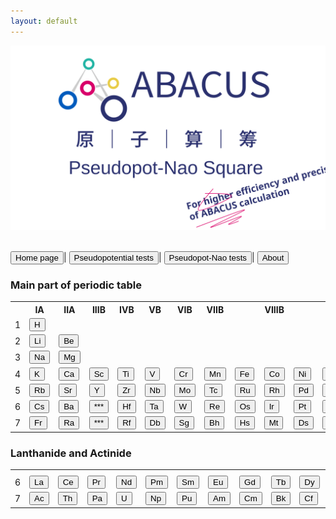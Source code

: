 ```yaml
---
layout: default
---
```


<link rel="stylesheet" type="text/css" href="../components/styles.css">



<p align="center">
    <img src="../../apns.svg">
</p>  

<br>
<button class="top_header_button" onclick="location.href='../../index.html'">
Home page</button>|
<button class="top_header_button" onclick="location.href='pseudopotential.html'">
Pseudopotential tests</button>|
<button class="top_header_button" onclick="location.href='../pseudopot-nao_tests/pseudopot-nao.html'">
Pseudopot-Nao tests</button>|
<button class="top_header_button">
About</button>
<br>

<h3>Main part of periodic table</h3>

<table><tr>
<th></th><th>IA</th><th>IIA</th><th>IIIB</th><th>IVB</th><th>VB</th><th>VIB</th><th>VIIB</th><th></th><th>VIIIB</th><th></th><th>IB</th><th>IIB</th><th>IIIA</th><th>IVA</th><th>VA</th><th>VIA</th><th>VIIA</th><th>VIIIA</th>
</tr>
<tr>
<td>1</td>
<td><button class="element_button_invalid" onclick="location.href='H.html'">
H</button></td>
<td></td><td></td><td></td><td></td><td></td><td></td><td></td><td></td><td></td>
<td></td><td></td><td></td><td></td><td></td><td></td><td></td>
<td><button class="element_button_invalid" onclick="location.href='He.html'">
He</button></td>
<td></td>
<tr>
<td>2</td>
<td><button class="element_button_invalid" onclick="location.href='Li.html'">
Li</button></td>
<td><button class="element_button_invalid" onclick="location.href='Be.html'">
Be</button></td>
<td></td><td></td><td></td><td></td><td></td><td></td><td></td><td></td><td></td>
<td></td>
<td><button class="element_button_invalid" onclick="location.href='B.html'">
B</button></td>
<td><button class="element_button_invalid" onclick="location.href='C.html'">
C</button></td>
<td><button class="element_button_invalid" onclick="location.href='N.html'">
N</button></td>
<td><button class="element_button_invalid" onclick="location.href='O.html'">
O</button></td>
<td><button class="element_button_invalid" onclick="location.href='F.html'">
F</button></td>
<td><button class="element_button_invalid" onclick="location.href='Ne.html'">
Ne</button></td>
<td></td>
</tr>
<tr>
<td>3</td>
<td><button class="element_button_invalid" onclick="location.href='Na.html'">
Na</button></td>
<td><button class="element_button_invalid" onclick="location.href='Mg.html'">
Mg</button></td>
<td></td><td></td><td></td><td></td><td></td><td></td><td></td><td></td><td></td><td></td>
<td><button class="element_button_invalid" onclick="location.href='Al.html'">
Al</button></td>
<td><button class="element_button_invalid" onclick="location.href='Si.html'">
Si</button></td>
<td><button class="element_button_invalid" onclick="location.href='P.html'">
P</button></td>
<td><button class="element_button_invalid" onclick="location.href='S.html'">
S</button></td>
<td><button class="element_button_invalid" onclick="location.href='Cl.html'">
Cl</button></td>
<td><button class="element_button_invalid" onclick="location.href='Ar.html'">
Ar</button></td>
<td></td>
</tr>
<tr>
<td>4</td>
<td><button class="element_button_invalid" onclick="location.href='K.html'">
K</button></td>
<td><button class="element_button_invalid" onclick="location.href='Ca.html'">
Ca</button></td>
<td><button class="element_button_invalid" onclick="location.href='Sc.html'">
Sc</button></td>
<td><button class="element_button_invalid" onclick="location.href='Ti.html'">
Ti</button></td>
<td><button class="element_button_invalid" onclick="location.href='V.html'">
V</button></td>
<td><button class="element_button_invalid" onclick="location.href='Cr.html'">
Cr</button></td>
<td><button class="element_button_invalid" onclick="location.href='Mn.html'">
Mn</button></td>
<td><button class="element_button_invalid" onclick="location.href='Fe.html'">
Fe</button></td>
<td><button class="element_button_invalid" onclick="location.href='Co.html'">
Co</button></td>
<td><button class="element_button_invalid" onclick="location.href='Ni.html'">
Ni</button></td>
<td><button class="element_button_invalid" onclick="location.href='Cu.html'">
Cu</button></td>
<td><button class="element_button_invalid" onclick="location.href='Zn.html'">
Zn</button></td>
<td><button class="element_button_invalid" onclick="location.href='Ga.html'">
Ga</button></td>
<td><button class="element_button_invalid" onclick="location.href='Ge.html'">
Ge</button></td>
<td><button class="element_button_invalid" onclick="location.href='As.html'">
As</button></td>
<td><button class="element_button_invalid" onclick="location.href='Se.html'">
Se</button></td>
<td><button class="element_button_invalid" onclick="location.href='Br.html'">
Br</button></td>
<td><button class="element_button_invalid" onclick="location.href='Kr.html'">
Kr</button></td>
</tr>
<tr>
<td>5</td>
<td><button class="element_button_invalid" onclick="location.href='Rb.html'">
Rb</button></td>
<td><button class="element_button_invalid" onclick="location.href='Sr.html'">
Sr</button></td>
<td><button class="element_button_invalid" onclick="location.href='Y.html'">
Y</button></td>
<td><button class="element_button_invalid" onclick="location.href='Zr.html'">
Zr</button></td>
<td><button class="element_button_invalid" onclick="location.href='Nb.html'">
Nb</button></td>
<td><button class="element_button_invalid" onclick="location.href='Mo.html'">
Mo</button></td>
<td><button class="element_button_invalid" onclick="location.href='Tc.html'">
Tc</button></td>
<td><button class="element_button_invalid" onclick="location.href='Ru.html'">
Ru</button></td>
<td><button class="element_button_invalid" onclick="location.href='Rh.html'">
Rh</button></td>
<td><button class="element_button_invalid" onclick="location.href='Pd.html'">
Pd</button></td>
<td><button class="element_button_invalid" onclick="location.href='Ag.html'">
Ag</button></td>
<td><button class="element_button_invalid" onclick="location.href='Cd.html'">
Cd</button></td>
<td><button class="element_button_invalid" onclick="location.href='In.html'">
In</button></td>
<td><button class="element_button_invalid" onclick="location.href='Sn.html'">
Sn</button></td>
<td><button class="element_button_invalid" onclick="location.href='Sb.html'">
Sb</button></td>
<td><button class="element_button_invalid" onclick="location.href='Te.html'">
Te</button></td>
<td><button class="element_button_invalid" onclick="location.href='I.html'">
I</button></td>
<td><button class="element_button_invalid" onclick="location.href='Xe.html'">
Xe</button></td>
</tr>
<tr>
<td>6</td>
<td><button class="element_button_invalid" onclick="location.href='Cs.html'">
Cs</button></td>
<td><button class="element_button_invalid" onclick="location.href='Ba.html'">
Ba</button></td>
<td><button class="element_button_invalid" onclick="location.href='La.html'">
***</button></td>
<td><button class="element_button_invalid" onclick="location.href='Hf.html'">
Hf</button></td>
<td><button class="element_button_invalid" onclick="location.href='Ta.html'">
Ta</button></td>
<td><button class="element_button_invalid" onclick="location.href='W.html'">
W</button></td>
<td><button class="element_button_invalid" onclick="location.href='Re.html'">
Re</button></td>
<td><button class="element_button_invalid" onclick="location.href='Os.html'">
Os</button></td>
<td><button class="element_button_invalid" onclick="location.href='Ir.html'">
Ir</button></td>
<td><button class="element_button_invalid" onclick="location.href='Pt.html'">
Pt</button></td>
<td><button class="element_button_invalid" onclick="location.href='Au.html'">
Au</button></td>
<td><button class="element_button_invalid" onclick="location.href='Hg.html'">
Hg</button></td>
<td><button class="element_button_invalid" onclick="location.href='Tl.html'">
Tl</button></td>
<td><button class="element_button_invalid" onclick="location.href='Pb.html'">
Pb</button></td>
<td><button class="element_button_invalid" onclick="location.href='Bi.html'">
Bi</button></td>
<td><button class="element_button_invalid" onclick="location.href='Po.html'">
Po</button></td>
<td><button class="element_button_invalid" onclick="location.href='At.html'">
At</button></td>
<td><button class="element_button_invalid" onclick="location.href='Rn.html'">
Rn</button></td>
</tr>
<tr>
<td>7</td>
<td><button class="element_button_invalid" onclick="location.href='Fr.html'">
Fr</button></td>
<td><button class="element_button_invalid" onclick="location.href='Ra.html'">
Ra</button></td>
<td><button class="element_button_invalid" onclick="location.href='Ac.html'">
***
</button></td>
<td><button class="element_button_invalid" onclick="location.href='Rf.html'">
Rf</button></td>
<td><button class="element_button_invalid" onclick="location.href='Db.html'">
Db</button></td>
<td><button class="element_button_invalid" onclick="location.href='Sg.html'">
Sg</button></td>
<td><button class="element_button_invalid" onclick="location.href='Bh.html'">
Bh</button></td>
<td><button class="element_button_invalid" onclick="location.href='Hs.html'">
Hs</button></td>
<td><button class="element_button_invalid" onclick="location.href='Mt.html'">
Mt</button></td>
<td><button class="element_button_invalid" onclick="location.href='Ds.html'">
Ds</button></td>
<td><button class="element_button_invalid" onclick="location.href='Rg.html'">
Rg</button></td>
<td><button class="element_button_invalid" onclick="location.href='Cn.html'">
Cn</button></td>
<td><button class="element_button_invalid" onclick="location.href='Nh.html'">
Nh</button></td>
<td><button class="element_button_invalid" onclick="location.href='Fl.html'">
Fl</button></td>
<td><button class="element_button_invalid" onclick="location.href='Mc.html'">   
Mc</button></td>
<td><button class="element_button_invalid" onclick="location.href='Lv.html'">
Lv</button></td>
<td><button class="element_button_invalid" onclick="location.href='Ts.html'">
Ts</button></td>
<td><button class="element_button_invalid" onclick="location.href='Og.html'">
Og</button></td>
</tr>
</table>

<h3>Lanthanide and Actinide</h3>

<table>
<tr>
<th></th><th></th><th></th><th></th><th></th><th></th><th></th><th></th>
<th></th><th></th><th></th><th></th><th></th><th></th><th></th>
</tr>
<tr>
<td>6</td>
<td><button class="element_button_invalid" onclick="location.href='La.html'">
La</button></td>
<td><button class="element_button_invalid" onclick="location.href='Ce.html'">
Ce</button></td>
<td><button class="element_button_invalid" onclick="location.href='Pr.html'">
Pr</button></td>
<td><button class="element_button_invalid" onclick="location.href='Nd.html'">
Nd</button></td>
<td><button class="element_button_invalid" onclick="location.href='Pm.html'">
Pm</button></td>
<td><button class="element_button_invalid" onclick="location.href='Sm.html'">
Sm</button></td>
<td><button class="element_button_invalid" onclick="location.href='Eu.html'">
Eu</button></td>
<td><button class="element_button_invalid" onclick="location.href='Gd.html'">
Gd</button></td>
<td><button class="element_button_invalid" onclick="location.href='Tb.html'">
Tb</button></td>
<td><button class="element_button_invalid" onclick="location.href='Dy.html'">
Dy</button></td>
<td><button class="element_button_invalid" onclick="location.href='Ho.html'">
Ho</button></td>
<td><button class="element_button_invalid" onclick="location.href='Er.html'">
Er</button></td>
<td><button class="element_button_invalid" onclick="location.href='Tm.html'">
Tm</button></td>
<td><button class="element_button_invalid" onclick="location.href='Yb.html'">
Yb</button></td>
<td><button class="element_button_invalid" onclick="location.href='Lu.html'">
Lu</button></td>
</tr>
<tr>
<td>7</td>
<td><button class="element_button_invalid" onclick="location.href='Ac.html'">
Ac</button></td>
<td><button class="element_button_invalid" onclick="location.href='Th.html'">
Th</button></td>
<td><button class="element_button_invalid" onclick="location.href='Pa.html'">
Pa</button></td>
<td><button class="element_button_invalid" onclick="location.href='U.html'">
U</button></td>
<td><button class="element_button_invalid" onclick="location.href='Np.html'">
Np</button></td>
<td><button class="element_button_invalid" onclick="location.href='Pu.html'">
Pu</button></td>
<td><button class="element_button_invalid" onclick="location.href='Am.html'">
Am</button></td>
<td><button class="element_button_invalid" onclick="location.href='Cm.html'">
Cm</button></td>
<td><button class="element_button_invalid" onclick="location.href='Bk.html'">
Bk</button></td>
<td><button class="element_button_invalid" onclick="location.href='Cf.html'">
Cf</button></td>
<td><button class="element_button_invalid" onclick="location.href='Es.html'">
Es</button></td>
<td><button class="element_button_invalid" onclick="location.href='Fm.html'">
Fm</button></td>
<td><button class="element_button_invalid" onclick="location.href='Md.html'">
Md</button></td>
<td><button class="element_button_invalid" onclick="location.href='No.html'">
No</button></td>
<td><button class="element_button_invalid" onclick="location.href='Lr.html'">
Lr</button></td>
</tr>
</table>